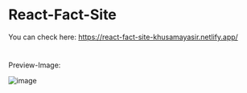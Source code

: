 # React-Fact-Site

You can check here: https://react-fact-site-khusamayasir.netlify.app/

#
Preview-Image:

![image](https://user-images.githubusercontent.com/66178232/164970519-a3b4feb1-db8c-403e-9f16-4f314dc55a2a.png)

